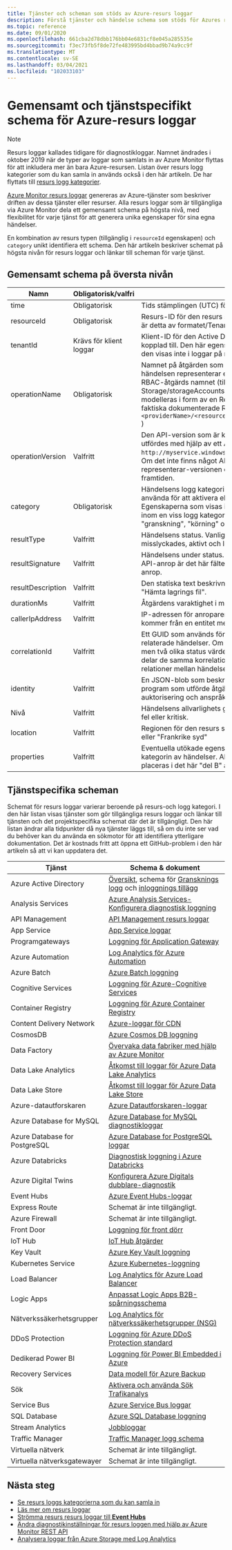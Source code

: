 ```yaml
---
title: Tjänster och scheman som stöds av Azure-resurs loggar
description: Förstå tjänster och händelse schema som stöds för Azures resurs loggar.
ms.topic: reference
ms.date: 09/01/2020
ms.openlocfilehash: 661cba2d78dbb176bb04e6831cf8e045a285535e
ms.sourcegitcommit: f3ec73fb5f8de72fe483995bd4bbad9b74a9cc9f
ms.translationtype: MT
ms.contentlocale: sv-SE
ms.lasthandoff: 03/04/2021
ms.locfileid: "102033103"
---
```

# <a name="common-and-service-specific-schema-for-azure-resource-logs"></a>Gemensamt och tjänstspecifikt schema för Azure-resurs loggar

> [!NOTE]
> Resurs loggar kallades tidigare för diagnostikloggar. Namnet ändrades i oktober 2019 när de typer av loggar som samlats in av Azure Monitor flyttas för att inkludera mer än bara Azure-resursen. Listan över resurs logg kategorier som du kan samla in används också i den här artikeln. De har flyttats till [resurs logg kategorier](resource-logs-categories.md). 

[Azure Monitor resurs loggar](../essentials/platform-logs-overview.md) genereras av Azure-tjänster som beskriver driften av dessa tjänster eller resurser. Alla resurs loggar som är tillgängliga via Azure Monitor dela ett gemensamt schema på högsta nivå, med flexibilitet för varje tjänst för att generera unika egenskaper för sina egna händelser.

En kombination av resurs typen (tillgänglig i `resourceId` egenskapen) och `category` unikt identifiera ett schema. Den här artikeln beskriver schemat på högsta nivån för resurs loggar och länkar till scheman för varje tjänst.


## <a name="top-level-common-schema"></a>Gemensamt schema på översta nivån

| Namn | Obligatorisk/valfri | Beskrivning |
|---|---|---|
| time | Obligatorisk | Tids stämplingen (UTC) för händelsen. |
| resourceId | Obligatorisk | Resurs-ID för den resurs som har orsakat händelsen. För klient tjänster är detta av formatet/Tenants/Tenant-ID/providers/Provider-Name. |
| tenantId | Krävs för klient loggar | Klient-ID för den Active Directory klient som den här händelsen är kopplad till. Den här egenskapen används bara för loggar på klient nivå, den visas inte i loggar på resurs nivå. |
| operationName | Obligatorisk | Namnet på åtgärden som representeras av den här händelsen. Om händelsen representerar en Azure RBAC-åtgärd är det här Azure RBAC-åtgärds namnet (till exempel Microsoft. Storage/storageAccounts/blobServices/blobbar/Read). Vanligt vis modelleras i form av en Resource Manager-åtgärd, även om de inte är faktiska dokumenterade Resource Manager-åtgärder ( `Microsoft.<providerName>/<resourceType>/<subtype>/<Write/Read/Delete/Action>` ) |
| operationVersion | Valfritt | Den API-version som är kopplad till åtgärden, om operationName utfördes med hjälp av ett API (till exempel `http://myservice.windowsazure.net/object?api-version=2016-06-01` ). Om det inte finns något API som motsvarar den här åtgärden representerar-versionen den åtgärd som är associerad med åtgärden i framtiden. |
| category | Obligatorisk | Händelsens logg kategori. Kategori är den granularitet som du kan använda för att aktivera eller inaktivera loggar för en viss resurs. Egenskaperna som visas i en händelses egenskaps-BLOB är desamma inom en viss logg kategori och resurs typ. Typiska logg kategorier är "granskning", "körning" och "begäran". |
| resultType | Valfritt | Händelsens status. Vanliga värden är startad, pågår, lyckades, misslyckades, aktivt och löst. |
| resultSignature | Valfritt | Händelsens under status. Om den här åtgärden motsvarar ett REST API-anrop är det här fältet HTTP-statuskod för motsvarande REST-anrop. |
| resultDescription | Valfritt | Den statiska text beskrivningen för den här åtgärden, till exempel "Hämta lagrings fil". |
| durationMs | Valfritt | Åtgärdens varaktighet i millisekunder. |
| callerIpAddress | Valfritt | IP-adressen för anroparen, om åtgärden motsvarar ett API-anrop som kommer från en entitet med en offentligt tillgänglig IP-adress. |
| correlationId | Valfritt | Ett GUID som används för att gruppera samman en uppsättning relaterade händelser. Om två händelser har samma operationName men två olika status värden (till exempel "startad" och "lyckades") delar de samma korrelations-ID. Detta kan även representera andra relationer mellan händelser. |
| identity | Valfritt | En JSON-blob som beskriver identiteten för den användare eller det program som utförde åtgärden. Detta fält inkluderar vanligt vis auktorisering och anspråk/JWT-token från Active Directory. |
| Nivå | Valfritt | Händelsens allvarlighets grad. Måste vara en av information, varning, fel eller kritisk. |
| location | Valfritt | Regionen för den resurs som avger händelsen, till exempel "USA, östra" eller "Frankrike syd" |
| properties | Valfritt | Eventuella utökade egenskaper som är relaterade till den här specifika kategorin av händelser. Alla anpassade/unika egenskaper måste placeras i det här "del B" av schemat. |

## <a name="service-specific-schemas"></a>Tjänstspecifika scheman

Schemat för resurs loggar varierar beroende på resurs-och logg kategori. I den här listan visas tjänster som gör tillgängliga resurs loggar och länkar till tjänsten och det projektspecifika schemat där det är tillgängligt. Den här listan ändrar alla tidpunkter då nya tjänster läggs till, så om du inte ser vad du behöver kan du använda en sökmotor för att identifiera ytterligare dokumentation. Det är kostnads fritt att öppna ett GitHub-problem i den här artikeln så att vi kan uppdatera det.

| Tjänst | Schema & dokument |
| --- | --- |
| Azure Active Directory | [Översikt](../../active-directory/reports-monitoring/concept-activity-logs-azure-monitor.md), schema för [Gransknings logg](../../active-directory/reports-monitoring/reference-azure-monitor-audit-log-schema.md) och [inloggnings tillägg](../../active-directory/reports-monitoring/reference-azure-monitor-sign-ins-log-schema.md) |
| Analysis Services | [Azure Analysis Services-Konfigurera diagnostisk loggning](../../analysis-services/analysis-services-logging.md) |
| API Management | [API Management resurs loggar](../../api-management/api-management-howto-use-azure-monitor.md#resource-logs) |
| App Service | [App Service loggar](../../app-service/troubleshoot-diagnostic-logs.md)
| Programgateways |[Loggning för Application Gateway](../../application-gateway/application-gateway-diagnostics.md) |
| Azure Automation |[Log Analytics för Azure Automation](../../automation/automation-manage-send-joblogs-log-analytics.md) |
| Azure Batch |[Azure Batch loggning](../../batch/batch-diagnostics.md) |
| Cognitive Services | [Loggning för Azure-Cognitive Services](../../cognitive-services/diagnostic-logging.md) |
| Container Registry | [Loggning för Azure Container Registry](../../container-registry/container-registry-diagnostics-audit-logs.md) |
| Content Delivery Network | [Azure-loggar för CDN](../../cdn/cdn-azure-diagnostic-logs.md) |
| CosmosDB | [Azure Cosmos DB loggning](../../cosmos-db/monitor-cosmos-db.md) |
| Data Factory | [Övervaka data fabriker med hjälp av Azure Monitor](../../data-factory/monitor-using-azure-monitor.md) |
| Data Lake Analytics |[Åtkomst till loggar för Azure Data Lake Analytics](../../data-lake-analytics/data-lake-analytics-diagnostic-logs.md) |
| Data Lake Store |[Åtkomst till loggar för Azure Data Lake Store](../../data-lake-store/data-lake-store-diagnostic-logs.md) |
| Azure-datautforskaren | [Azure Datautforskaren-loggar](/azure/data-explorer/using-diagnostic-logs) |
| Azure Database for MySQL | [Azure Database for MySQL diagnostikloggar](../../mysql/concepts-server-logs.md#diagnostic-logs) |
| Azure Database for PostgreSQL | [Azure Database for PostgreSQL loggar](../../postgresql/concepts-server-logs.md#resource-logs) |
| Azure Databricks | [Diagnostisk loggning i Azure Databricks](/azure/databricks/administration-guide/account-settings/azure-diagnostic-logs) |
| Azure Digital Twins | [Konfigurera Azure Digitals dubblare-diagnostik](../../digital-twins/troubleshoot-diagnostics.md#log-schemas)
| Event Hubs |[Azure Event Hubs-loggar](../../event-hubs/event-hubs-diagnostic-logs.md) |
| Express Route | Schemat är inte tillgängligt. |
| Azure Firewall | Schemat är inte tillgängligt. |
| Front Door | [Loggning för front dörr](../../frontdoor/front-door-diagnostics.md) |
| IoT Hub | [IoT Hub åtgärder](../../iot-hub/monitor-iot-hub-reference.md#resource-logs) |
| Key Vault |[Azure Key Vault loggning](../../key-vault/general/logging.md) |
| Kubernetes Service |[Azure Kubernetes-loggning](../../aks/view-control-plane-logs.md#log-event-schema) |
| Load Balancer |[Log Analytics för Azure Load Balancer](../../load-balancer/load-balancer-monitor-log.md) |
| Logic Apps |[Anpassat Logic Apps B2B-spårningsschema](../../logic-apps/logic-apps-track-integration-account-custom-tracking-schema.md) |
| Nätverkssäkerhetsgrupper |[Log Analytics för nätverkssäkerhetsgrupper (NSG)](../../virtual-network/virtual-network-nsg-manage-log.md) |
| DDoS Protection | [Loggning för Azure DDoS Protection standard](../../ddos-protection/diagnostic-logging.md#log-schemas) |
| Dedikerad Power BI | [Loggning för Power BI Embedded i Azure](/power-bi/developer/azure-pbie-diag-logs) |
| Recovery Services | [Data modell för Azure Backup](../../backup/backup-azure-reports-data-model.md)|
| Sök |[Aktivera och använda Sök Trafikanalys](../../search/search-traffic-analytics.md) |
| Service Bus |[Azure Service Bus loggar](../../service-bus-messaging/service-bus-diagnostic-logs.md) |
| SQL Database | [Azure SQL Database loggning](../../azure-sql/database/metrics-diagnostic-telemetry-logging-streaming-export-configure.md) |
| Stream Analytics |[Jobbloggar](../../stream-analytics/stream-analytics-job-diagnostic-logs.md) |
| Traffic Manager | [Traffic Manager logg schema](../../traffic-manager/traffic-manager-diagnostic-logs.md) |
| Virtuella nätverk | Schemat är inte tillgängligt. |
| Virtuella nätverksgatewayer | Schemat är inte tillgängligt. |



## <a name="next-steps"></a>Nästa steg

* [Se resurs loggs kategorierna som du kan samla in](resource-logs-categories.md)
* [Läs mer om resurs loggar](../essentials/platform-logs-overview.md)
* [Strömma resurs resurs loggar till **Event Hubs**](./resource-logs.md#send-to-azure-event-hubs)
* [Ändra diagnostikinställningar för resurs loggen med hjälp av Azure Monitor REST API](/rest/api/monitor/diagnosticsettings)
* [Analysera loggar från Azure Storage med Log Analytics](./resource-logs.md#send-to-log-analytics-workspace)